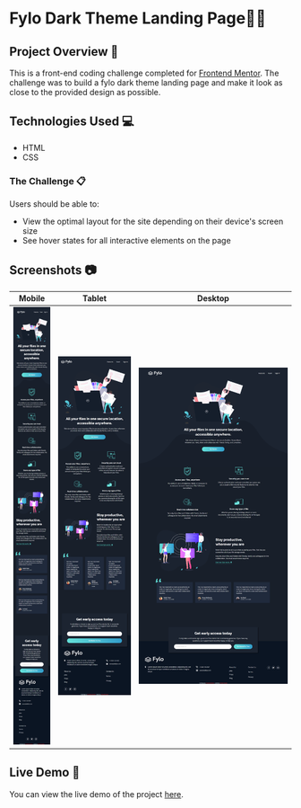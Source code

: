 # Fylo Dark Theme Landing Page👨‍💻

## Project Overview 🌟

This is a front-end coding challenge completed for [Frontend Mentor](https://www.frontendmentor.io). The challenge was to build a fylo dark theme landing page and make it look as close to the provided design as possible.

## Technologies Used 💻

- HTML
- CSS

### The Challenge 📋

Users should be able to:

- View the optimal layout for the site depending on their device's screen size
- See hover states for all interactive elements on the page

## Screenshots 📷

| Mobile                                            | Tablet                                             | Desktop                                            |
| ------------------------------------------------- | -------------------------------------------------  | -------------------------------------------------- |
| ![](./screenshort/mobile-preview.png)             | ![](./screenshort/tablet-preview.png)              | ![](./screenshort/desktop-preview.png)             |

## Live Demo 🚀

You can view the live demo of the project [here](https://fylo-dark-theme-landing-page-js3.netlify.app/).
